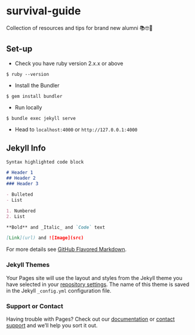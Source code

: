 # survival-guide
Collection of resources and tips for brand new alumni 📚🤓💪

## Set-up

* Check you have ruby version 2.x.x or above
```
$ ruby --version
```

* Install the Bundler
```
$ gem install bundler
```

* Run locally
```
$ bundle exec jekyll serve
```

* Head to `localhost:4000` or `http://127.0.0.1:4000`


## Jekyll Info

```markdown
Syntax highlighted code block

# Header 1
## Header 2
### Header 3

- Bulleted
- List

1. Numbered
2. List

**Bold** and _Italic_ and `Code` text

[Link](url) and ![Image](src)
```

For more details see [GitHub Flavored Markdown](https://guides.github.com/features/mastering-markdown/).

### Jekyll Themes

Your Pages site will use the layout and styles from the Jekyll theme you have selected in your [repository settings](https://github.com/kyorkston/survival-guide/settings). The name of this theme is saved in the Jekyll `_config.yml` configuration file.

### Support or Contact

Having trouble with Pages? Check out our [documentation](https://help.github.com/categories/github-pages-basics/) or [contact support](https://github.com/contact) and we’ll help you sort it out.
